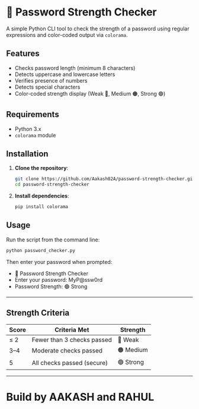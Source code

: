 # 🔐 Password Strength Checker

A simple Python CLI tool to check the strength of a password using regular expressions and color-coded output via `colorama`.

## Features

- Checks password length (minimum 8 characters)
- Detects uppercase and lowercase letters
- Verifies presence of numbers
- Detects special characters
- Color-coded strength display (Weak 🔴, Medium 🟠, Strong 🟢)

## Requirements

- Python 3.x
- `colorama` module

## Installation

1. **Clone the repository**:
    ```bash
    git clone https://github.com/Aakash02A/password-strength-checker.git
    cd password-strength-checker
    ```

2. **Install dependencies**:
    ```bash
    pip install colorama
    ```

## Usage

Run the script from the command line:

```bash
python password_checker.py
```
Then enter your password when prompted:

- 🔐 Password Strength Checker
- Enter your password: MyP@ssw0rd
- Password Strength: 🟢 Strong

---

## Strength Criteria

| Score | Criteria Met               | Strength  |
| ----- | -------------------------- | --------- |
| ≤ 2   | Fewer than 3 checks passed | 🔴 Weak   |
| 3–4   | Moderate checks passed     | 🟠 Medium |
| 5     | All checks passed (secure) | 🟢 Strong |

---

# Build by AAKASH and RAHUL


